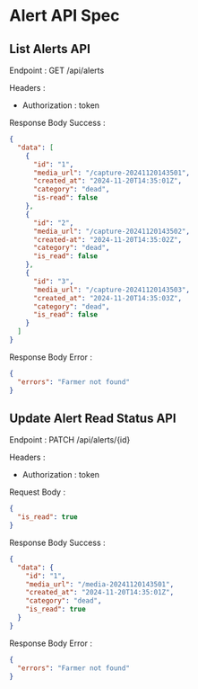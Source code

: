 # Alert API Spec

## List Alerts API

Endpoint : GET /api/alerts

Headers :

- Authorization : token

Response Body Success :

```json
{
  "data": [
    {
      "id": "1",
      "media_url": "/capture-20241120143501",
      "created_at": "2024-11-20T14:35:01Z",
      "category": "dead",
      "is-read": false
    },
    {
      "id": "2",
      "media_url": "/capture-20241120143502",
      "created-at": "2024-11-20T14:35:02Z",
      "category": "dead",
      "is_read": false
    },
    {
      "id": "3",
      "media_url": "/capture-20241120143503",
      "created_at": "2024-11-20T14:35:03Z",
      "category": "dead",
      "is_read": false
    }
  ]
}
```

Response Body Error :

```json
{
  "errors": "Farmer not found"
}
```

## Update Alert Read Status API

Endpoint : PATCH /api/alerts/{id}

Headers :

- Authorization : token

Request Body :

```json
{
  "is_read": true
}
```

Response Body Success :

```json
{
  "data": {
    "id": "1",
    "media_url": "/media-20241120143501",
    "created_at": "2024-11-20T14:35:01Z",
    "category": "dead",
    "is_read": true
  }
}
```

Response Body Error :

```json
{
  "errors": "Farmer not found"
}
```
